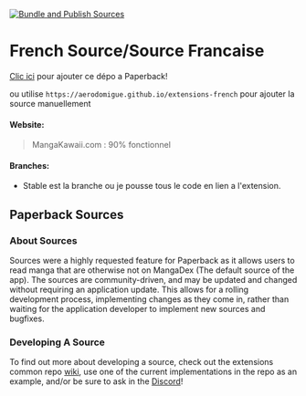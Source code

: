 [![Bundle and Publish Sources](https://github.com/aerodomigue/extensions-promises/actions/workflows/main.yml/badge.svg)](https://github.com/aerodomigue/extensions-promises/actions/workflows/main.yml)
# French Source/Source Francaise

[Clic ici](https://paperback.moe/addRepo/?name=Aerodomigue%27s%20Extensions&url=https%253A%252F%25aerodomigue.github.io%252Fextensions-french) pour ajouter ce dépo a Paperback!

ou utilise `https://aerodomigue.github.io/extensions-french` pour ajouter la source manuellement

#### Website:
> MangaKawaii.com : 90% fonctionnel


#### Branches:
- Stable est la branche ou je pousse tous le code en lien a l'extension.



## Paperback Sources
### About Sources
Sources were a highly requested feature for Paperback as it allows users to read manga that are otherwise not on MangaDex (The default source of the app). The sources are community-driven, and may be updated and changed without requiring an application update. This allows for a rolling development process, implementing changes as they come in, rather than waiting for the application developer to implement new sources and bugfixes. 

###  Developing A Source
To find out more about developing a source, check out the extensions common repo [wiki](https://github.com/Paperback-iOS/extensions-common/wiki/Intro-to-Paperback-Sources), use one of the current implementations in the repo as an example, and/or be sure to ask in the [Discord](https://discord.gg/Ny83JV3)!
